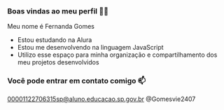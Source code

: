 ### Boas vindas ao meu perfil 💙💙

Meu nome é Fernanda Gomes

- Estou estudando na Alura
- Estou me desenvolvendo na linguagem JavaScript
- Utilizo esse espaço para minha organização e compartilhamento dos meu projetos desenvolvidos

### Você pode entrar em contato comigo 📫

00001122706315sp@aluno.educacao.sp.gov.br
@Gomesvie2407
